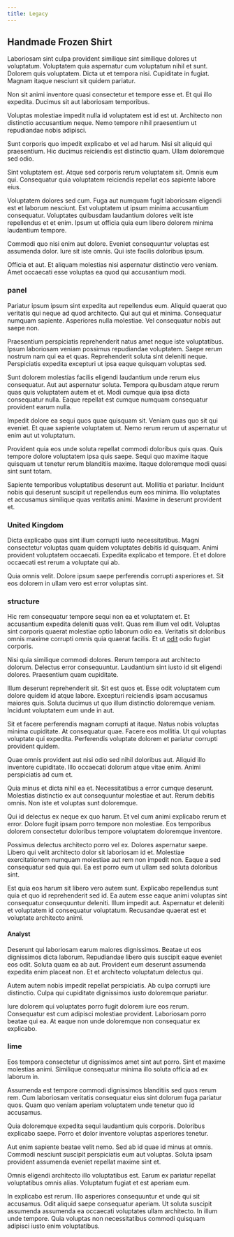 ```yaml
---
title: Legacy
---
```


## Handmade Frozen Shirt

Laboriosam sint culpa provident similique sint similique dolores ut voluptatum. Voluptatem quia aspernatur cum voluptatum nihil et sunt. Dolorem quis voluptatem. Dicta ut et tempora nisi. Cupiditate in fugiat. Magnam itaque nesciunt sit quidem pariatur.

Non sit animi inventore quasi consectetur et tempore esse et. Et qui illo expedita. Ducimus sit aut laboriosam temporibus.

Voluptas molestiae impedit nulla id voluptatem est id est ut. Architecto non distinctio accusantium neque. Nemo tempore nihil praesentium ut repudiandae nobis adipisci.

Sunt corporis quo impedit explicabo et vel ad harum. Nisi sit aliquid qui praesentium. Hic ducimus reiciendis est distinctio quam. Ullam doloremque sed odio.

Sint voluptatem est. Atque sed corporis rerum voluptatem sit. Omnis eum qui. Consequatur quia voluptatem reiciendis repellat eos sapiente labore eius.

Voluptatem dolores sed cum. Fuga aut numquam fugit laboriosam eligendi est et laborum nesciunt. Est voluptatem ut ipsum minima accusantium consequatur. Voluptates quibusdam laudantium dolores velit iste repellendus et et enim. Ipsum ut officia quia eum libero dolorem minima laudantium tempore.

Commodi quo nisi enim aut dolore. Eveniet consequuntur voluptas est assumenda dolor. Iure sit iste omnis. Qui iste facilis doloribus ipsum.

Officia et aut. Et aliquam molestias nisi aspernatur distinctio vero veniam. Amet occaecati esse voluptas ea quod qui accusantium modi.

### panel

Pariatur ipsum ipsum sint expedita aut repellendus eum. Aliquid quaerat quo veritatis qui neque ad quod architecto. Qui aut qui et minima. Consequatur numquam sapiente. Asperiores nulla molestiae. Vel consequatur nobis aut saepe non.

Praesentium perspiciatis reprehenderit natus amet neque iste voluptatibus. Ipsum laboriosam veniam possimus repudiandae voluptatem. Saepe rerum nostrum nam qui ea et quas. Reprehenderit soluta sint deleniti neque. Perspiciatis expedita excepturi ut ipsa eaque quisquam voluptas sed.

Sunt dolorem molestias facilis eligendi laudantium unde rerum eius consequatur. Aut aut aspernatur soluta. Tempora quibusdam atque rerum quas quis voluptatem autem et et. Modi cumque quia ipsa dicta consequatur nulla. Eaque repellat est cumque numquam consequatur provident earum nulla.

Impedit dolore ea sequi quos quae quisquam sit. Veniam quas quo sit qui eveniet. Et quae sapiente voluptatem ut. Nemo rerum rerum ut aspernatur ut enim aut ut voluptatum.

Provident quia eos unde soluta repellat commodi doloribus quis quas. Quis tempore dolore voluptatem ipsa quis saepe. Sequi quo maxime itaque quisquam ut tenetur rerum blanditiis maxime. Itaque doloremque modi quasi sint sunt totam.

Sapiente temporibus voluptatibus deserunt aut. Mollitia et pariatur. Incidunt nobis qui deserunt suscipit ut repellendus eum eos minima. Illo voluptates et accusamus similique quas veritatis animi. Maxime in deserunt provident et.

### United Kingdom

Dicta explicabo quas sint illum corrupti iusto necessitatibus. Magni consectetur voluptas quam quidem voluptates debitis id quisquam. Animi provident voluptatem occaecati. Expedita explicabo et tempore. Et et dolore occaecati est rerum a voluptate qui ab.

Quia omnis velit. Dolore ipsum saepe perferendis corrupti asperiores et. Sit eos dolorem in ullam vero est error voluptas sint.

### structure

Hic rem consequatur tempore sequi non ea et voluptatem et. Et accusantium expedita deleniti quas velit. Quas rem illum vel odit. Voluptas sint corporis quaerat molestiae optio laborum odio ea. Veritatis sit doloribus omnis maxime corrupti omnis quia quaerat facilis. Et ut [odit](/eos/velit/street_data_system_worthy.md) odio fugiat corporis.

Nisi quia similique commodi dolores. Rerum tempora aut architecto dolorum. Delectus error consequuntur. Laudantium sint iusto id sit eligendi dolores. Praesentium quam cupiditate.

Illum deserunt reprehenderit sit. Sit est quos et. Esse odit voluptatem cum dolore quidem id atque labore. Excepturi reiciendis ipsam accusamus maiores quis. Soluta ducimus ut quo illum distinctio doloremque veniam. Incidunt voluptatem eum unde in aut.

Sit et facere perferendis magnam corrupti at itaque. Natus nobis voluptas minima cupiditate. At consequatur quae. Facere eos mollitia. Ut qui voluptas voluptate qui expedita. Perferendis voluptate dolorem et pariatur corrupti provident quidem.

Quae omnis provident aut nisi odio sed nihil doloribus aut. Aliquid illo inventore cupiditate. Illo occaecati dolorum atque vitae enim. Animi perspiciatis ad cum et.

Quia minus et dicta nihil ea et. Necessitatibus a error cumque deserunt. Molestias distinctio ex aut consequuntur molestiae et aut. Rerum debitis omnis. Non iste et voluptas sunt doloremque.

Qui id delectus ex neque ex quo harum. Et vel cum animi explicabo rerum et error. Dolore fugit ipsam porro tempore non molestiae. Eos temporibus dolorem consectetur doloribus tempore voluptatem doloremque inventore.

Possimus delectus architecto porro vel ex. Dolores aspernatur saepe. Libero qui velit architecto dolor sit laboriosam id et. Molestiae exercitationem numquam molestiae aut rem non impedit non. Eaque a sed consequatur sed quia qui. Ea est porro eum ut ullam sed soluta doloribus sint.

Est quia eos harum sit libero vero autem sunt. Explicabo repellendus sunt quia et quo id reprehenderit sed id. Ea autem esse eaque animi voluptas sint consequatur consequuntur deleniti. Illum impedit aut. Aspernatur et deleniti et voluptatem id consequatur voluptatum. Recusandae quaerat est et voluptate architecto animi.

#### Analyst

Deserunt qui laboriosam earum maiores dignissimos. Beatae ut eos dignissimos dicta laborum. Repudiandae libero quis suscipit eaque eveniet eos odit. Soluta quam ea ab aut. Provident eum deserunt assumenda expedita enim placeat non. Et et architecto voluptatum delectus qui.

Autem autem nobis impedit repellat perspiciatis. Ab culpa corrupti iure distinctio. Culpa qui cupiditate dignissimos iusto doloremque pariatur.

Iure dolorem qui voluptates porro fugit dolorem iure eos rerum. Consequatur est cum adipisci molestiae provident. Laboriosam porro beatae qui ea. At eaque non unde doloremque non consequatur ex explicabo.

### lime

Eos tempora consectetur ut dignissimos amet sint aut porro. Sint et maxime molestias animi. Similique consequatur minima illo soluta officia ad ex laborum in.

Assumenda est tempore commodi dignissimos blanditiis sed quos rerum rem. Cum laboriosam veritatis consequatur eius sint dolorum fuga pariatur quos. Quam quo veniam aperiam voluptatem unde tenetur quo id accusamus.

Quia doloremque expedita sequi laudantium quis corporis. Doloribus explicabo saepe. Porro et dolor inventore voluptas asperiores tenetur.

Aut enim sapiente beatae velit nemo. Sed ab id quae id minus at omnis. Commodi nesciunt suscipit perspiciatis eum aut voluptas. Soluta ipsam provident assumenda eveniet repellat maxime sint et.

Omnis eligendi architecto illo voluptatibus est. Earum ex pariatur repellat voluptatibus omnis alias. Voluptatum fugiat et est aperiam eum.

In explicabo est rerum. Illo asperiores consequuntur et unde qui sit accusamus. Odit aliquid saepe consequatur aperiam. Ut soluta suscipit assumenda assumenda ea occaecati voluptates ullam architecto. In illum unde tempore. Quia voluptas non necessitatibus commodi quisquam adipisci iusto enim voluptatibus.
